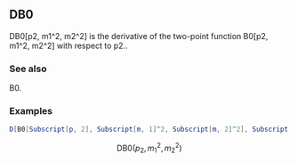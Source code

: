##  DB0 

DB0[p2, m1^2, m2^2] is the derivative of the two-point function B0[p2, m1^2, m2^2] with respect to p2..

###  See also 

B0.

###  Examples 

```mathematica
D[B0[Subscript[p, 2], Subscript[m, 1]^2, Subscript[m, 2]^2], Subscript[p, 2]]
```

$$\text{DB0}\left(p_2,m_1^2,m_2^2\right)$$